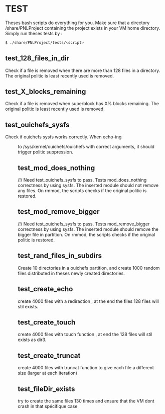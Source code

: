 # TEST

Theses bash scripts do everything for you. Make sure that a directory /share/PNLProject containing the project exists in your VM home directory.
Simply run theses tests by :

```sh
$ ./share/PNLProject/tests/<script>
```

## test_128_files_in_dir

Check if a file is removed when there are more than 128 files in a directory. The original politic is least recently used is removed.

## test_X_blocks_remaining

Check if a file is removed when superblock has X% blocks remaining. The original politic is least recently used is removed.

## test_ouichefs_sysfs

Check if ouichefs sysfs works correctly. When echo-ing <function> <dir> to /sys/kernel/ouichefs/ouichefs with correct arguments, it should trigger politic suppression.

## test_mod_does_nothing

/!\ Need test_ouichefs_sysfs to pass.
Tests mod_does_nothing correctness by using sysfs.
The inserted module should not remove any files. On rmmod, the scripts checks if the original politic is restored.

## test_mod_remove_bigger

/!\ Need test_ouichefs_sysfs to pass.
Tests mod_remove_bigger correctness by using sysfs. The inserted module should remove the bigger file in partition. On rmmod, the scripts checks if the original politic is restored.

## test_rand_files_in_subdirs

Create 10 directories in a ouichefs partition, and create 1000 random files
distributed in theses newly created directories.

## test_create_echo
create 4000 files with a rediraction , at the end the files 128 files will stil exists.

## test_create_touch
create 4000 files with touch function , at end the 128 files will stil exists as dir3.

## test_create_truncat
create 4000 files with truncat function to give each file a different size (larger at each iteration) 

## test_fileDir_exists
try to create the same files 130 times and ensure that the VM dont crash in that spécifique case